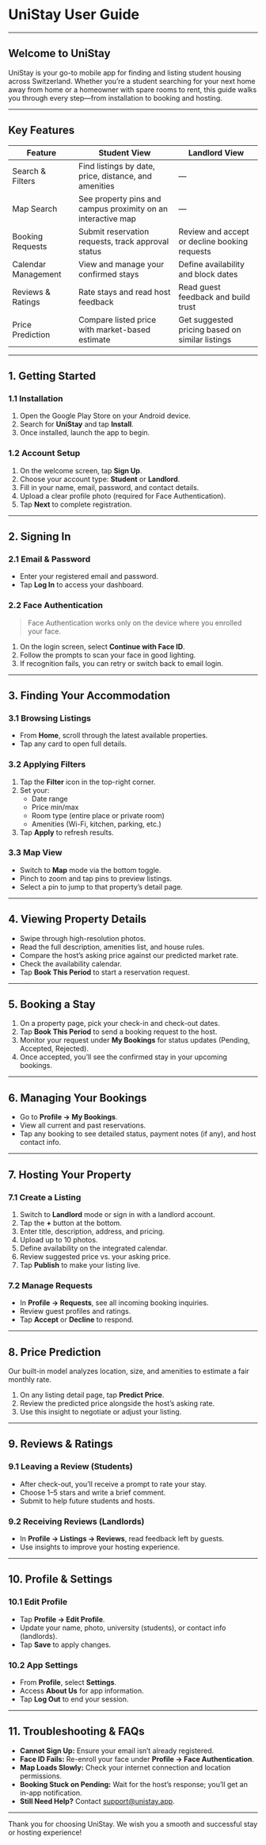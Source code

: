 # UniStay User Guide

---

## Welcome to UniStay

UniStay is your go-to mobile app for finding and listing student housing across Switzerland. Whether you’re a student searching for your next home away from home or a homeowner with spare rooms to rent, this guide walks you through every step—from installation to booking and hosting.

---

## Key Features

| Feature             | Student View                                            | Landlord View                                |
|---------------------|---------------------------------------------------------|-----------------------------------------------|
| Search & Filters    | Find listings by date, price, distance, and amenities   | —                                             |
| Map Search          | See property pins and campus proximity on an interactive map  | —                                             |
| Booking Requests    | Submit reservation requests, track approval status      | Review and accept or decline booking requests |
| Calendar Management | View and manage your confirmed stays                   | Define availability and block dates          |
| Reviews & Ratings   | Rate stays and read host feedback                       | Read guest feedback and build trust          |
| Price Prediction    | Compare listed price with market-based estimate         | Get suggested pricing based on similar listings |

---

## 1. Getting Started

### 1.1 Installation

1. Open the Google Play Store on your Android device.  
2. Search for **UniStay** and tap **Install**.  
3. Once installed, launch the app to begin.

### 1.2 Account Setup

1. On the welcome screen, tap **Sign Up**.  
2. Choose your account type: **Student** or **Landlord**.  
3. Fill in your name, email, password, and contact details.  
4. Upload a clear profile photo (required for Face Authentication).  
5. Tap **Next** to complete registration.

---

## 2. Signing In

### 2.1 Email & Password

- Enter your registered email and password.  
- Tap **Log In** to access your dashboard.

### 2.2 Face Authentication

> Face Authentication works only on the device where you enrolled your face.

1. On the login screen, select **Continue with Face ID**.  
2. Follow the prompts to scan your face in good lighting.  
3. If recognition fails, you can retry or switch back to email login.

---

## 3. Finding Your Accommodation

### 3.1 Browsing Listings

- From **Home**, scroll through the latest available properties.  
- Tap any card to open full details.

### 3.2 Applying Filters

1. Tap the **Filter** icon in the top-right corner.  
2. Set your:
   - Date range  
   - Price min/max  
   - Room type (entire place or private room)  
   - Amenities (Wi-Fi, kitchen, parking, etc.)  
3. Tap **Apply** to refresh results.

### 3.3 Map View

- Switch to **Map** mode via the bottom toggle.  
- Pinch to zoom and tap pins to preview listings.  
- Select a pin to jump to that property’s detail page.

---

## 4. Viewing Property Details

- Swipe through high-resolution photos.  
- Read the full description, amenities list, and house rules.  
- Compare the host’s asking price against our predicted market rate.  
- Check the availability calendar.  
- Tap **Book This Period** to start a reservation request.

---

## 5. Booking a Stay

1. On a property page, pick your check-in and check-out dates.  
2. Tap **Book This Period** to send a booking request to the host.  
3. Monitor your request under **My Bookings** for status updates (Pending, Accepted, Rejected).  
4. Once accepted, you’ll see the confirmed stay in your upcoming bookings.

---

## 6. Managing Your Bookings

- Go to **Profile → My Bookings**.  
- View all current and past reservations.  
- Tap any booking to see detailed status, payment notes (if any), and host contact info.

---

## 7. Hosting Your Property

### 7.1 Create a Listing

1. Switch to **Landlord** mode or sign in with a landlord account.  
2. Tap the **+** button at the bottom.  
3. Enter title, description, address, and pricing.  
4. Upload up to 10 photos.  
5. Define availability on the integrated calendar.  
6. Review suggested price vs. your asking price.  
7. Tap **Publish** to make your listing live.

### 7.2 Manage Requests

- In **Profile → Requests**, see all incoming booking inquiries.  
- Review guest profiles and ratings.  
- Tap **Accept** or **Decline** to respond.

---

## 8. Price Prediction

Our built-in model analyzes location, size, and amenities to estimate a fair monthly rate.

1. On any listing detail page, tap **Predict Price**.  
2. Review the predicted price alongside the host’s asking rate.  
3. Use this insight to negotiate or adjust your listing.

---

## 9. Reviews & Ratings

### 9.1 Leaving a Review (Students)

- After check-out, you’ll receive a prompt to rate your stay.  
- Choose 1–5 stars and write a brief comment.  
- Submit to help future students and hosts.

### 9.2 Receiving Reviews (Landlords)

- In **Profile → Listings → Reviews**, read feedback left by guests.  
- Use insights to improve your hosting experience.

---

## 10. Profile & Settings

### 10.1 Edit Profile

- Tap **Profile → Edit Profile**.  
- Update your name, photo, university (students), or contact info (landlords).  
- Tap **Save** to apply changes.

### 10.2 App Settings

- From **Profile**, select **Settings**.  
- Access **About Us** for app information.  
- Tap **Log Out** to end your session.

---

## 11. Troubleshooting & FAQs

- **Cannot Sign Up:** Ensure your email isn’t already registered.  
- **Face ID Fails:** Re-enroll your face under **Profile → Face Authentication**.  
- **Map Loads Slowly:** Check your internet connection and location permissions.  
- **Booking Stuck on Pending:** Wait for the host’s response; you’ll get an in-app notification.  
- **Still Need Help?** Contact support@unistay.app.

---

Thank you for choosing UniStay. We wish you a smooth and successful stay or hosting experience!
